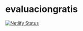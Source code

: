 # evaluaciongratis
[![Netlify Status](https://api.netlify.com/api/v1/badges/d9ea39b3-1323-4ebf-b4ce-ec7d190118dd/deploy-status)](https://app.netlify.com/sites/rad-caramel-71cf30/deploys)
